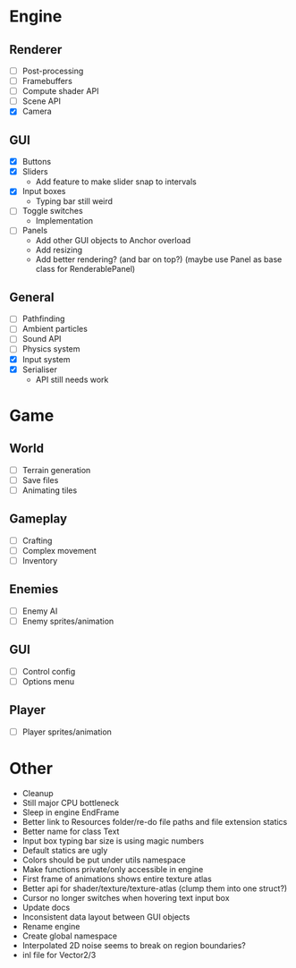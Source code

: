 # Engine
## Renderer
- [ ] Post-processing
- [ ] Framebuffers
- [ ] Compute shader API
- [ ] Scene API
- [x] Camera

## GUI
- [x] Buttons
- [x] Sliders
    - Add feature to make slider snap to intervals
- [x] Input boxes
    - Typing bar still weird
- [ ] Toggle switches
    - Implementation
- [ ] Panels
    - Add other GUI objects to Anchor overload
    - Add resizing
    - Add better rendering? (and bar on top?) (maybe use Panel as base class for RenderablePanel)

## General
- [ ] Pathfinding
- [ ] Ambient particles
- [ ] Sound API
- [ ] Physics system
- [x] Input system
- [x] Serialiser
    -  API still needs work

# Game
## World
- [ ] Terrain generation
- [ ] Save files
- [ ] Animating tiles

## Gameplay
- [ ] Crafting
- [ ] Complex movement
- [ ] Inventory

## Enemies
- [ ] Enemy AI
- [ ] Enemy sprites/animation

## GUI
- [ ] Control config
- [ ] Options menu

## Player
- [ ] Player sprites/animation

# Other
- Cleanup
- Still major CPU bottleneck
- Sleep in engine EndFrame
- Better link to Resources folder/re-do file paths and file extension statics
- Better name for class Text
- Input box typing bar size is using magic numbers
- Default statics are ugly
- Colors should be put under utils namespace
- Make functions private/only accessible in engine
- First frame of animations shows entire texture atlas
- Better api for shader/texture/texture-atlas (clump them into one struct?)
- Cursor no longer switches when hovering text input box
- Update docs
- Inconsistent data layout between GUI objects
- Rename engine
- Create global namespace
- Interpolated 2D noise seems to break on region boundaries?
- inl file for Vector2/3